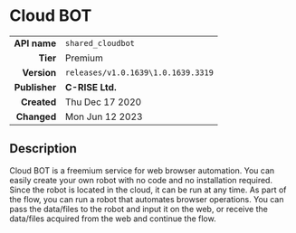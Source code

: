 # Cloud BOT
| | |
|-:|-|
|**API name**|`shared_cloudbot`|
|**Tier**|Premium|
|**Version**|`releases/v1.0.1639\1.0.1639.3319`|
|**Publisher**|**C-RISE Ltd.**|
|**Created**|Thu Dec 17 2020|
|**Changed**|Mon Jun 12 2023|

## Description
Cloud BOT is a freemium service for web browser automation. You can easily create your own robot with no code and no installation required. Since the robot is located in the cloud, it can be run at any time. As part of the flow, you can run a robot that automates browser operations. You can pass the data/files to the robot and input it on the web, or receive the data/files acquired from the web and continue the flow.
